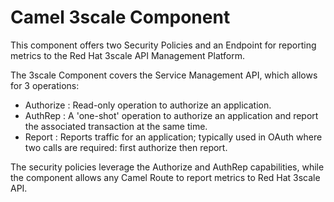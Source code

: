 # Camel 3scale Component

This component offers two Security Policies and an Endpoint for reporting metrics 
to the Red Hat 3scale API Management Platform.

The 3scale Component covers the Service Management API, which allows for 3 operations:
* Authorize : Read-only operation to authorize an application.
* AuthRep : A 'one-shot' operation to authorize an application and report 
the associated transaction at the same time.
* Report : Reports traffic for an application; typically used in OAuth 
where two calls are required: first authorize then report.

The security policies leverage the Authorize and AuthRep capabilities, while the 
component allows any Camel Route to report metrics to Red Hat 3scale API.